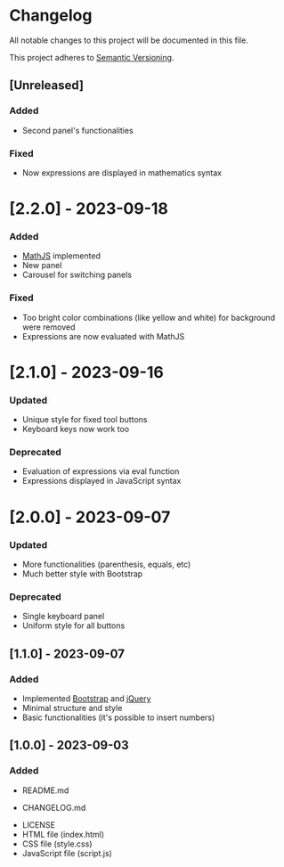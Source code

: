 # Changelog

All notable changes to this project will be documented in this file.

This project adheres to [Semantic Versioning](https://semver.org/spec/v2.0.0.html).

## [Unreleased]

### Added

- Second panel's functionalities

### Fixed

- Now expressions are displayed in mathematics syntax

# [2.2.0] - 2023-09-18

### Added

- [MathJS](https://mathjs.org/) implemented
- New panel
- Carousel for switching panels

### Fixed

- Too bright color combinations (like yellow and white) for background were removed
- Expressions are now evaluated with MathJS

# [2.1.0] - 2023-09-16

### Updated

- Unique style for fixed tool buttons
- Keyboard keys now work too

### Deprecated

- Evaluation of expressions via eval function
- Expressions displayed in JavaScript syntax

# [2.0.0] - 2023-09-07

### Updated

- More functionalities (parenthesis, equals, etc)
- Much better style with Bootstrap

### Deprecated

- Single keyboard panel
- Uniform style for all buttons

## [1.1.0] - 2023-09-07

### Added

- Implemented [Bootstrap](https://getbootstrap.com/) and [jQuery](https://jquery.com/)
- Minimal structure and style
- Basic functionalities (it's possible to insert numbers)

## [1.0.0] - 2023-09-03

### Added

- <p>README.md</p>
- <p>CHANGELOG.md</p>
- LICENSE
- HTML file (index.html)
- CSS file (style.css)
- JavaScript file (script.js)